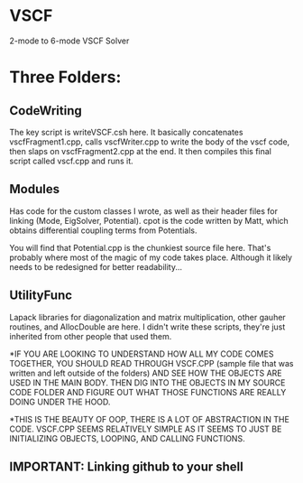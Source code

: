 # VSCF
2-mode to 6-mode VSCF Solver

# Three Folders:
## CodeWriting ##
The key script is writeVSCF.csh here. It basically concatenates vscfFragment1.cpp, calls vscfWriter.cpp to write the body of the vscf code, then slaps on vscfFragment2.cpp at the end. It then compiles this final script called vscf.cpp and runs it. 

## Modules ##
Has code for the custom classes I wrote, as well as their header files for linking (Mode, EigSolver, Potential). cpot is the code written by Matt, which obtains differential coupling terms from Potentials. 

You will find that Potential.cpp is the chunkiest source file here. That's probably where most of the magic of my code takes place. Although it likely needs to be redesigned for better readability...

## UtilityFunc ##
Lapack libraries for diagonalization and matrix multiplication, other gauher routines, and AllocDouble are here. I didn't write these scripts, they're just inherited from other people that used them.

*IF YOU ARE LOOKING TO UNDERSTAND HOW ALL MY CODE COMES TOGETHER, YOU SHOULD READ THROUGH VSCF.CPP (sample file that was written and left outside of the folders) AND SEE HOW THE OBJECTS ARE USED IN THE MAIN BODY. THEN DIG INTO THE OBJECTS IN MY SOURCE CODE FOLDER AND FIGURE OUT WHAT THOSE FUNCTIONS ARE REALLY DOING UNDER THE HOOD. 

*THIS IS THE BEAUTY OF OOP, THERE IS A LOT OF ABSTRACTION IN THE CODE. VSCF.CPP SEEMS RELATIVELY SIMPLE AS IT SEEMS TO JUST BE INITIALIZING OBJECTS, LOOPING, AND CALLING FUNCTIONS. 


## IMPORTANT: Linking github to your shell ##

